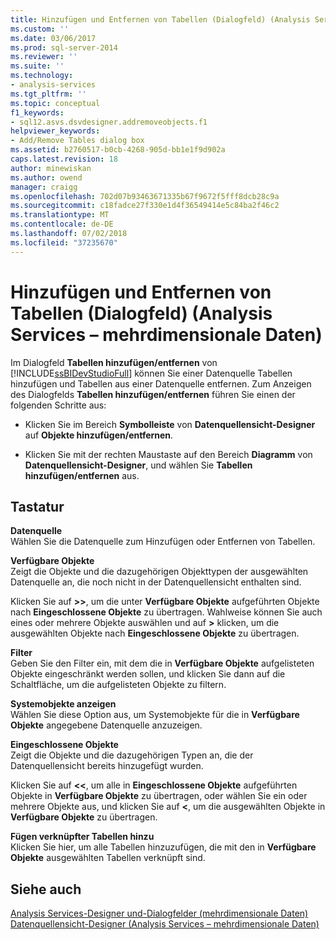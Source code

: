 ```yaml
---
title: Hinzufügen und Entfernen von Tabellen (Dialogfeld) (Analysis Services – mehrdimensionale Daten) | Microsoft-Dokumentation
ms.custom: ''
ms.date: 03/06/2017
ms.prod: sql-server-2014
ms.reviewer: ''
ms.suite: ''
ms.technology:
- analysis-services
ms.tgt_pltfrm: ''
ms.topic: conceptual
f1_keywords:
- sql12.asvs.dsvdesigner.addremoveobjects.f1
helpviewer_keywords:
- Add/Remove Tables dialog box
ms.assetid: b2760517-b0cb-4268-905d-bb1e1f9d902a
caps.latest.revision: 18
author: minewiskan
ms.author: owend
manager: craigg
ms.openlocfilehash: 702d07b93463671335b67f9672f5fff8dcb28c9a
ms.sourcegitcommit: c18fadce27f330e1d4f36549414e5c84ba2f46c2
ms.translationtype: MT
ms.contentlocale: de-DE
ms.lasthandoff: 07/02/2018
ms.locfileid: "37235670"
---
```

# <a name="add-remove-tables-dialog-box-analysis-services---multidimensional-data"></a>Hinzufügen und Entfernen von Tabellen (Dialogfeld) (Analysis Services – mehrdimensionale Daten)
  Im Dialogfeld **Tabellen hinzufügen/entfernen** von [!INCLUDE[ssBIDevStudioFull](../../includes/ssbidevstudiofull-md.md)] können Sie einer Datenquelle Tabellen hinzufügen und Tabellen aus einer Datenquelle entfernen. Zum Anzeigen des Dialogfelds **Tabellen hinzufügen/entfernen** führen Sie einen der folgenden Schritte aus:  
  
-   Klicken Sie im Bereich **Symbolleiste** von **Datenquellensicht-Designer** auf **Objekte hinzufügen/entfernen**.  
  
-   Klicken Sie mit der rechten Maustaste auf den Bereich **Diagramm** von **Datenquellensicht-Designer**, und wählen Sie **Tabellen hinzufügen/entfernen** aus.  
  
## <a name="options"></a>Tastatur  
 **Datenquelle**  
 Wählen Sie die Datenquelle zum Hinzufügen oder Entfernen von Tabellen.  
  
 **Verfügbare Objekte**  
 Zeigt die Objekte und die dazugehörigen Objekttypen der ausgewählten Datenquelle an, die noch nicht in der Datenquellensicht enthalten sind.  
  
 Klicken Sie auf **>>**, um die unter **Verfügbare Objekte** aufgeführten Objekte nach **Eingeschlossene Objekte** zu übertragen. Wahlweise können Sie auch eines oder mehrere Objekte auswählen und auf **>** klicken, um die ausgewählten Objekte nach **Eingeschlossene Objekte** zu übertragen.  
  
 **Filter**  
 Geben Sie den Filter ein, mit dem die in **Verfügbare Objekte** aufgelisteten Objekte eingeschränkt werden sollen, und klicken Sie dann auf die Schaltfläche, um die aufgelisteten Objekte zu filtern.  
  
 **Systemobjekte anzeigen**  
 Wählen Sie diese Option aus, um Systemobjekte für die in **Verfügbare Objekte** angegebene Datenquelle anzuzeigen.  
  
 **Eingeschlossene Objekte**  
 Zeigt die Objekte und die dazugehörigen Typen an, die der Datenquellensicht bereits hinzugefügt wurden.  
  
 Klicken Sie auf **<<**, um alle in **Eingeschlossene Objekte** aufgeführten Objekte in **Verfügbare Objekte** zu übertragen, oder wählen Sie ein oder mehrere Objekte aus, und klicken Sie auf **<**, um die ausgewählten Objekte in **Verfügbare Objekte** zu übertragen.  
  
 **Fügen verknüpfter Tabellen hinzu**  
 Klicken Sie hier, um alle Tabellen hinzuzufügen, die mit den in **Verfügbare Objekte** ausgewählten Tabellen verknüpft sind.  
  
## <a name="see-also"></a>Siehe auch  
 [Analysis Services-Designer und-Dialogfelder &#40;mehrdimensionale Daten&#41;](../analysis-services/analysis-services-designers-and-dialog-boxes-multidimensional-data.md)   
 [Datenquellensicht-Designer &#40;Analysis Services – mehrdimensionale Daten&#41;](../analysis-services/data-source-view-designer-analysis-services-multidimensional-data.md)  
  
  
